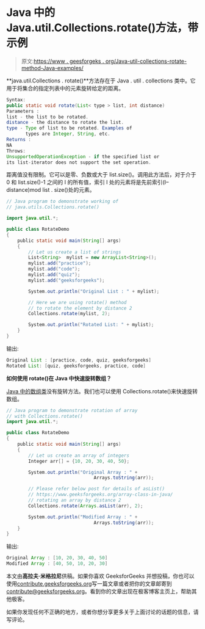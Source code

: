 # Java 中的 Java.util.Collections.rotate()方法，带示例

> 原文:[https://www . geesforgeks . org/Java-util-collections-rotate-method-Java-examples/](https://www.geeksforgeeks.org/java-util-collections-rotate-method-java-examples/)

**java.util.Collections . rotate()**方法存在于 Java . util . collections 类中。它用于将集合的指定列表中的元素旋转给定的距离。

```java
Syntax:
public static void rotate(List< type > list, int distance)
Parameters : 
list - the list to be rotated.
distance - the distance to rotate the list. 
type - Type of list to be rotated. Examples of 
       types are Integer, String, etc.
Returns :
NA
Throws:
UnsupportedOperationException - if the specified list or 
its list-iterator does not support the set operation.

```

距离值没有限制。它可以是零、负数或大于 list.size()。调用此方法后，对于介于 0 和 list.size()-1 之间的 I 的所有值，索引 I 处的元素将是先前索引(I–distance)mod list . size()处的元素。

```java
// Java program to demonstrate working of 
// java.utils.Collections.rotate()

import java.util.*;

public class RotateDemo
{
    public static void main(String[] args)
    {
        // Let us create a list of strings
        List<String>  mylist = new ArrayList<String>();
        mylist.add("practice");
        mylist.add("code");
        mylist.add("quiz");
        mylist.add("geeksforgeeks");

        System.out.println("Original List : " + mylist);

        // Here we are using rotate() method
        // to rotate the element by distance 2
        Collections.rotate(mylist, 2);

        System.out.println("Rotated List: " + mylist);
    }
}
```

输出:

```java
Original List : [practice, code, quiz, geeksforgeeks]
Rotated List: [quiz, geeksforgeeks, practice, code]

```

**如何使用 rotate()在 Java 中快速旋转数组？**

[Java 中的数组类](https://www.geeksforgeeks.org/array-class-in-java/)没有旋转方法。我们也可以使用 Collections.rotate()来快速旋转数组。

```java
// Java program to demonstrate rotation of array
// with Collections.rotate()
import java.util.*;

public class RotateDemo
{
    public static void main(String[] args)
    {
        // Let us create an array of integers
        Integer arr[] = {10, 20, 30, 40, 50};

        System.out.println("Original Array : " +
                                Arrays.toString(arr));

        // Please refer below post for details of asList()
        // https://www.geeksforgeeks.org/array-class-in-java/
        // rotating an array by distance 2
        Collections.rotate(Arrays.asList(arr), 2);

        System.out.println("Modified Array : " +
                                Arrays.toString(arr));
    }
}
```

输出:

```java
Original Array : [10, 20, 30, 40, 50]
Modified Array : [40, 50, 10, 20, 30]

```

本文由**高拉夫·米格拉尼**供稿。如果你喜欢 GeeksforGeeks 并想投稿，你也可以使用[contribute.geeksforgeeks.org](http://contribute.geeksforgeeks.org)写一篇文章或者把你的文章邮寄到 contribute@geeksforgeeks.org。看到你的文章出现在极客博客主页上，帮助其他极客。

如果你发现任何不正确的地方，或者你想分享更多关于上面讨论的话题的信息，请写评论。